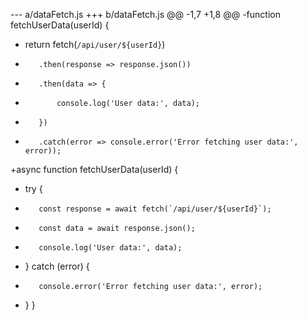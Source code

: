 --- a/dataFetch.js
+++ b/dataFetch.js
@@ -1,7 +1,8 @@
-function fetchUserData(userId) {
-    return fetch(`/api/user/${userId}`)
-        .then(response => response.json())
-        .then(data => {
-            console.log('User data:', data);
-        })
-        .catch(error => console.error('Error fetching user data:', error));
+async function fetchUserData(userId) {
+    try {
+        const response = await fetch(`/api/user/${userId}`);
+        const data = await response.json();
+        console.log('User data:', data);
+    } catch (error) {
+        console.error('Error fetching user data:', error);
+    }
 }
